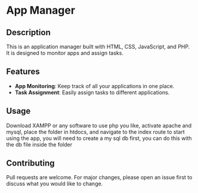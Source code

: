 # App Manager

## Description
This is an application manager built with HTML, CSS, JavaScript, and PHP. It is designed to monitor apps and assign tasks.

## Features
- **App Monitoring**: Keep track of all your applications in one place.
- **Task Assignment**: Easily assign tasks to different applications.

## Usage
Download XAMPP or any software to use php you like, activate apache and mysql, place the folder in htdocs, and navigate to the index route to start using the app, you will need to create a my sql db first, you can do this with the db file inside the folder

## Contributing
Pull requests are welcome. For major changes, please open an issue first to discuss what you would like to change.

